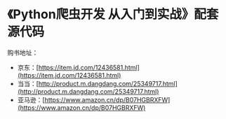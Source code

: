 # 《Python爬虫开发 从入门到实战》配套源代码

购书地址：

* 京东：[https://item.jd.com/12436581.html](https://item.jd.com/12436581.html)
* 当当：[http://product.m.dangdang.com/25349717.html](http://product.m.dangdang.com/25349717.html)
* 亚马逊：[https://www.amazon.cn/dp/B07HGBRXFW](https://www.amazon.cn/dp/B07HGBRXFW)
